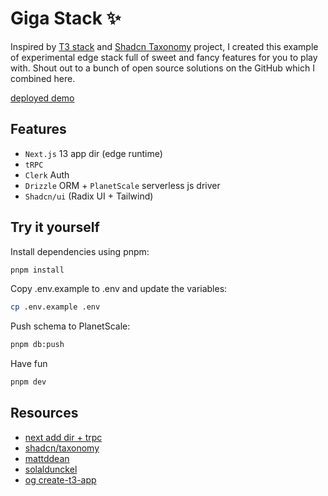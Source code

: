 
# Giga Stack ✨

Inspired by [T3 stack](https://create.t3.gg/) and [Shadcn Taxonomy](https://tx.shadcn.com/) project, I created this example of experimental edge stack full of sweet and fancy features for you to play with. Shout out to a bunch of open source solutions on the GitHub which I combined here.

[deployed demo](https://giga-stack.vercel.app/)

## Features

- ``Next.js`` 13 app dir (edge runtime)
- ``tRPC``
- ``Clerk`` Auth
- ``Drizzle`` ORM + ``PlanetScale`` serverless js driver
- ``Shadcn/ui`` (Radix UI + Tailwind)


## Try it yourself

Install dependencies using pnpm:
```bash
pnpm install
```

Copy .env.example to .env and update the variables:
```bash
cp .env.example .env
```

Push schema to PlanetScale:
```bash
pnpm db:push
```

Have fun
```bash
pnpm dev
```


    
## Resources
 
 - [next add dir + trpc](https://github.com/trpc/next-13)
 - [shadcn/taxonomy](https://github.com/shadcn/taxonomy/blob/main/README.md)
 - [mattddean](https://github.com/mattddean/t3-app-router-edge-drizzle)
 - [solaldunckel](https://github.com/solaldunckel/next-13-app-router-with-trpc)
 - [og create-t3-app](https://github.com/t3-oss/create-t3-app)



